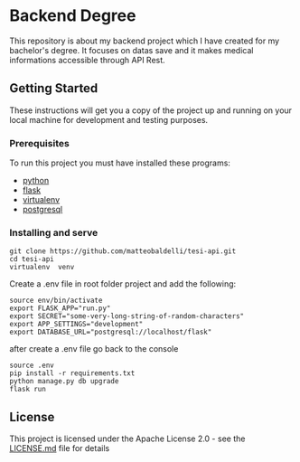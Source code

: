 # Backend Degree

This repository is about my backend project which I have created for my bachelor's degree. It focuses on datas save and it makes medical informations accessible through API Rest.
## Getting Started

These instructions will get you a copy of the project up and running on your local machine for development and testing purposes.

### Prerequisites

To run this project you must have installed these programs:
* [python](https://www.python.org/)
* [flask](https://github.com/pallets/flask)
* [virtualenv](https://github.com/pypa/virtualenv)
* [postgresql](https://github.com/postgres/postgres)

### Installing and serve

```
git clone https://github.com/matteobaldelli/tesi-api.git
cd tesi-api
virtualenv  venv
```

Create a .env file in root folder project and add the following:

```
source env/bin/activate
export FLASK_APP="run.py"
export SECRET="some-very-long-string-of-random-characters"
export APP_SETTINGS="development"
export DATABASE_URL="postgresql://localhost/flask"

```
after create a .env file go back to the console

```
source .env
pip install -r requirements.txt
python manage.py db upgrade
flask run
```

## License

This project is licensed under the Apache License 2.0 - see the [LICENSE.md](LICENSE.md) file for details
